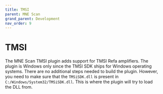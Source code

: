 ```yaml
---
title: TMSI
parent: MNE Scan
grand_parent: Development
nav_order: 9
---
```

# TMSI

The MNE Scan TMSI plugin adds support for TMSI Refa amplifiers. The plugin is Windows only since the TMSI SDK ships for Windows operating systems. There are no additional steps needed to build the plugin. However, you need to make sure that the `TMSiSDK.dll` is present in `C:/Windows/System32/TMSiSDK.dll`. This is where the plugin will try to load the DLL from.